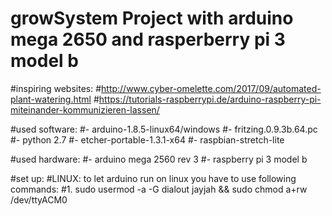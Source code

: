 # growSystem Project with arduino mega 2650 and rasperberry pi 3 model b 

#inspiring websites:
#http://www.cyber-omelette.com/2017/09/automated-plant-watering.html
#https://tutorials-raspberrypi.de/arduino-raspberry-pi-miteinander-kommunizieren-lassen/

#used software:
#- arduino-1.8.5-linux64/windows
#- fritzing.0.9.3b.64.pc
#- python 2.7
#- etcher-portable-1.3.1-x64
#- raspbian-stretch-lite

#used hardware:
#- arduino mega 2560 rev 3
#- raspberry pi 3 model b

 
#set up: 
#LINUX: to let arduino run on linux you have to use following commands: 
#1. sudo usermod -a -G dialout jayjah && sudo chmod a+rw /dev/ttyACM0 


